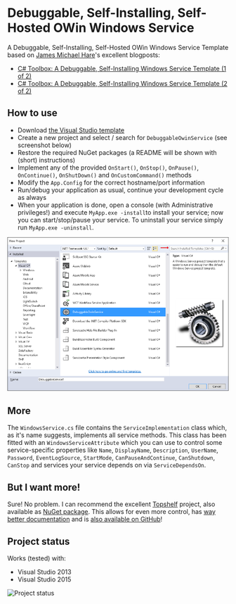 # Debuggable, Self-Installing, Self-Hosted OWin Windows Service
A Debuggable, Self-Installing, Self-Hosted OWin Windows Service Template based on [James Michael Hare](http://geekswithblogs.net/BlackRabbitCoder)'s excellent blogposts:

* [C# Toolbox: A Debuggable, Self-Installing Windows Service Template (1 of 2)](http://blackrabbitcoder.net/archive/2010/09/23/c-windows-services-1-of-2-creating-a-debuggable-windows.aspx)
* [C# Toolbox: A Debuggable, Self-Installing Windows Service Template (2 of 2)](http://blackrabbitcoder.net/archive/2010/10/07/c-windows-services-2-of-2-self-installing-windows-service-template.aspx)

## How to use ##

* Download [the Visual Studio template](https://visualstudiogallery.msdn.microsoft.com/02226e0f-9056-403b-b94d-298f9cc06b0f)
* Create a new project and select / search for `DebuggableOwinService` (see screenshot below)
* Restore the required NuGet packages (a README will be shown with (short) instructions)
* Implement any of the provided `OnStart()`, `OnStop()`, `OnPause()`, `OnContinue()`, `OnShutDown()` and `OnCustomCommand()` methods
* Modify the `App.Config` for the correct hostname/port information
* Run/debug your application as usual, continue your development cycle as always
* When your application is done, open a console (with Administrative privileges!) and execute `MyApp.exe -install`to install your service; now you can start/stop/pause your service. To uninstall your service simply run `MyApp.exe -uninstall`.

![Screenshot of project template selector](newproject.png)

## More ##

The `WindowsService.cs` file contains the `ServiceImplementation` class which, as it's name suggests, implements all service methods. This class has been fitted with an `WindowsServiceAttribute` which you can use to control some service-specific properties like `Name`, `DisplayName`, `Description`, `UserName`, `Password`, `EventLogSource`, `StartMode`, `CanPauseAndContinue`, `CanShutdown`, `CanStop` and services your service depends on via `ServiceDependsOn`.

## But I want more! ##

Sure! No problem. I can recommend the excellent [Topshelf](http://topshelf-project.com/) project, also available as [NuGet package](https://www.nuget.org/packages/Topshelf/). This allows for even more control, has [way better documentation](https://topshelf.readthedocs.org/en/latest/) and is [also available on GitHub](https://github.com/Topshelf/Topshelf)!

## Project status

Works (tested) with:
* Visual Studio 2013
* Visual Studio 2015

![Project status](http://riii.nl/womm)
